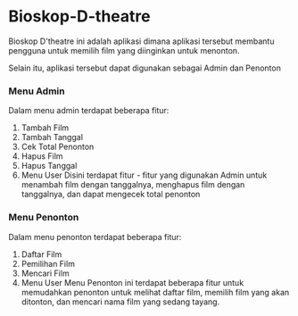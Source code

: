 # Bioskop-D-theatre

Bioskop D'theatre ini adalah aplikasi dimana aplikasi tersebut membantu pengguna
untuk memilih film yang diinginkan untuk menonton.

Selain itu, aplikasi tersebut dapat digunakan sebagai Admin dan Penonton

### Menu Admin
Dalam menu admin terdapat beberapa fitur:
1. Tambah Film
2. Tambah Tanggal
3. Cek Total Penonton
4. Hapus Film
5. Hapus Tanggal
6. Menu User
Disini terdapat fitur - fitur yang digunakan Admin untuk menambah film dengan tanggalnya, menghapus film dengan tanggalnya, dan dapat mengecek total penonton

### Menu Penonton
Dalam menu penonton terdapat beberapa fitur:
1. Daftar Film
2. Pemilihan Film
3. Mencari Film
4. Menu User
Menu Penonton ini terdapat beberapa fitur untuk memudahkan penonton untuk melihat daftar film, memilih film yang akan ditonton, dan mencari nama film yang sedang tayang.
